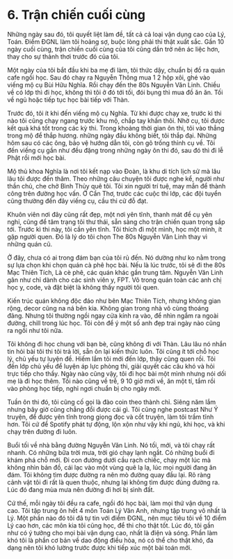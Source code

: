 # 6. Trận chiến cuối cùng
Những ngày sau đó, tôi quyết liệt làm đề, tất cả cả loại vận dụng cao của Lý, Toán. Điểm ĐGNL làm tôi hoảng sợ, buộc lòng phải thi thật xuất sắc. Gần 10 ngày cuối cùng, trận chiến cuối cùng của tôi cũng dần trở nên ác liệc hơn, thay cho sự thảnh thơi trước đó của tôi.

Một ngày của tôi bắt đầu khi ba mẹ đi làm, tôi thức dậy, chuẩn bị đồ ra quán cafe ngồi học. Sau đó chạy ra Nguyễn Thông mua 1 2 hộp xôi, ghé vào viếng mộ cụ Bùi Hữu Nghĩa. Rồi chạy đến the 80s Nguyễn Văn Linh. Chiều về có lớp thì đi học, không thì tôi ở đó tới tối, đói bụng thì mua đồ ăn ăn. Tối về ngủ hoặc tiếp tục học bài tiếp với Thàn.

Trước đó, tôi ít khi đến viếng mộ cụ Nghĩa. Từ khi được chạy xe, trước kì thi nào tôi cũng chạy ngang trước khu mộ, chắp tay khấn thôi. Nhờ cụ, tôi được kết quả khá tốt trong các kỳ thi. Trong khoảng thời gian ôn thi, tôi vào thẳng trong mộ để thắp hương. những ngày đầu không biết, tôi thắp đại. Những hôm sau có các ông, bảo vệ hướng dẫn tôi, còn gõ trống thỉnh cụ về. Tôi đến viếng cụ gần như đều đặng trong những ngày ôn thi đó, sau đó thì đi lễ Phật rồi mới học bài.

Mộ thủ khoa Nghĩa là nơi tôi kết nạp vào Đoàn, là khu di tích lịch sử mà lâu lâu tôi được đến thăm. Theo những câu chuyện tôi được nghe kể, người như thần chủ, che chở Bình Thủy quê tôi. Tôi xin người trí tuệ, may mắn để thành công trên đường học vấn. Ở Cần Thơ, trước các cuộc thi lớp, các đội tuyển cũng thường đến đây viếng cụ, cầu thi cử đỗ đạt.

Khuôn viên nơi đây cũng rất đẹp, một nơi yên tĩnh, thanh mát để cụ yên nghỉ, cũng để tâm trạng tôi thư thái, sẵn sàng cho trận chiến quan trọng sắp tới. Trước kì thi này, tôi cần yên tĩnh. Tôi thích đi một mình, học một mình, ít gặp người quen. Đó là lý do tôi chọn The 80s Nguyễn Văn Linh thay vì những quán cũ. 

Ở đây, chưa có ai trong đám bạn của tôi rủ đến. Nó dường như ko nằm trong sự lựa chọn khi chọn quán cà phê học bài. Nếu là lúc trước, tôi sẽ đi the 80s Mạc Thiên Tích, Là cè phê, các quán khác gần trung tâm. Nguyễn Văn Linh gân như chỉ dành cho các sinh viên y, FPT. Vô trong quán toàn các anh chị học y, code, và đặt biệt là không thấy người tôi quen. 

Kiến trúc quán không độc đáo như bên Mạc Thiên Tích, nhưng không gian rộng, decor cũng na ná bên kia. Không gian trong nhà vô cùng thoáng đãng. Nhưng tôi thường ngồi ngay cửa kính ra vào, để nhìn ngắm ra ngoài đường, chill trong lúc học. Tôi còn để ý một số anh đẹp trai ngày nào cũng ra ngồi như tôi nữa.

Tôi không đi học chung với bạn bè, cũng không đi với Thàn. Lâu lâu nó nhắn tin hỏi bài tôi thi tôi trả lời, sẵn ôn lại kiến thức luôn. Tôi cũng ít tới chỗ học lý, chủ yếu tự luyện đề. Hiếm lắm tôi mới đến lớp, thây cũng quen rồi. Tôi đến lớp chủ yếu để luyện áp lực phòng thi, giải quyết các câu khó và hỏi trực tiếp cho thầy. Ngày nào cũng vậy, tôi đi học bài một mình nhưng nói dối mẹ là đi học thêm. Tối nào cũng về trễ, 9 10 giờ mới về, ăn một tí, tắm rồi vào phòng học tiếp, nghỉ ngơi chuẩn bị cho ngày mới.

Tuần ôn thi đó, tôi cũng cố gọi là đào coin theo thành chỉ. Siêng năm lắm nhưng bây giờ cũng chẳng đổi được cái gì. Tôi cũng nghe postcast Như Ý truyện, để được yên tĩnh trong giọng đọc và cốt truyện, làm tôi trầm tĩnh hơn. Tôi cứ để Spotify phát tự động, lộn xộn như vậy khi ngủ, khi học, và khi chạy trên đường đi luôn.

Buổi tối về nhà bằng đường Nguyễn Văn Linh. Nó tối, mới, và tôi chạy rất nhanh. Có những bữa trời mưa, trời gió chạy lạnh ngắt. Có những buổi đi khám phá chỗ mới. Đi con đường dưới cầu rạch chiếc, chạy một lúc mà không nhìn bản đồ, cái lạc vào một vùng quê lạ lạ, lúc mọi người đang ăn đám. Tôi không tìm được đường ra nên mò đường quay đầu lại. Rõ ràng cảnh vật tôi đi rất là quen thuộc, nhưng lại không tìm được đúng đường ra. Lúc đó đang mùa mưa nên đường đi hơi bị sình đất.

Cứ thế, mỗi ngày tôi đều ra cafe, ngồi đó học bài, làm mọi thứ vận dụng cao. Tôi tập trung ôn hết 4 môn Toán Lý Văn Anh, nhưng tập trung vô nhất là Lý. Một phần nào đó tôi đã tự tin với điểm ĐGNL, nên mục tiêu tôi về 10 điểm Lý cao hơn, các môn kia tôi cũng học, để thi cho thật tốt. Lúc đó, tôi gần như có ý tưởng cho mọi bài vận dụng cao, nhất là điện và sóng. Phần làm khó tôi là phần cơ bản về dao động điều hòa, nó có thể cho thật khó, đa dạng nên tôi khó lường trước được khi tiếp xúc một bài toán mới. 